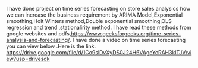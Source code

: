 I have done project on time series forecasting on store sales analysics how we can increase the business requirement by ARIMA Model,Exponential smoothing,Holt Winters method,Double exponential smoothing,OLS regression and trend ,stationalirity method.
I have read these methods from google websites and pdfs,https://www.geeksforgeeks.org/time-series-analysis-and-forecasting/.
I have done a video on time series forecasting you can view below .Here is the link.
https://drive.google.com/file/d/1Co9slDvXyDS0J24H6VAgeYcRAH3klTJV/view?usp=drivesdk
